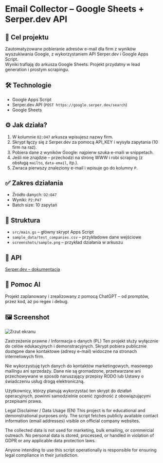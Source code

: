 # Email Collector – Google Sheets + Serper.dev API

## 🎯 Cel projektu
Zautomatyzowane pobieranie adresów e-mail dla firm z wyników wyszukiwania Google, z wykorzystaniem API Serper.dev i Google Apps Script.  
Wyniki trafiają do arkusza Google Sheets. Projekt przydatny w lead generation i prostym scrapingu.

## 🛠 Technologie
- Google Apps Script  
- Serper.dev API (`POST https://google.serper.dev/search`)  
- Google Sheets

## ⚙ Jak działa?
1. W kolumnie `O2:O47` arkusza wpisujesz nazwy firm.
2. Skrypt łączy się z Serper.dev za pomocą API_KEY i wysyła zapytania (10 firm na raz).
3. Pobiera dane z wyników Google: najpierw szuka e-maili w snippetach.
4. Jeśli nie znajdzie – przechodzi na stronę WWW i robi scraping (z obsługą `mailto`, `data-email`, itp.).
5. Zwraca pierwszy znaleziony e-mail i wpisuje go do kolumny `P`.

## ✅ Zakres działania
- Źródło danych: `O2:O47`
- Wyniki: `P2:P47`
- Batch size: 10 zapytań

## 📁 Struktura
- `src/main.gs` – główny skrypt Apps Script
- `sample_data/test_companies.csv` – przykładowe dane wejściowe
- `screenshots/sample.png` – przykład działania w arkuszu

## 🔗 API
[Serper.dev – dokumentacja](https://serper.dev)

## 🤖 Pomoc AI
Projekt zaplanowany i zrealizowany z pomocą ChatGPT – od promptów, przez kod, aż po regex i debug.

## 🖼 Screenshot
![Zrzut ekranu](screenshots/sample.png)

Zastrzeżenie prawne / Informacja o danych (PL)
Ten projekt służy wyłącznie do celów edukacyjnych i demonstracyjnych. Skrypt pobiera publicznie dostępne dane kontaktowe (adresy e-mail) widoczne na stronach internetowych firm.

Nie wykorzystuję tych danych do kontaktów marketingowych, masowego mailingu ani sprzedaży. Dane nie są gromadzone, przetwarzane ani przechowywane w sposób naruszający przepisy RODO lub Ustawy o świadczeniu usług drogą elektroniczną.

Użytkownicy, którzy planują wykorzystać ten skrypt do działań operacyjnych, powinni samodzielnie ocenić zgodność z obowiązującymi przepisami prawa.

Legal Disclaimer / Data Usage (EN)
This project is for educational and demonstrational purposes only. The script fetches publicly available contact information (email addresses) visible on official company websites.

The collected data is not used for marketing, bulk emailing, or commercial outreach. No personal data is stored, processed, or handled in violation of GDPR or any applicable data protection laws.

Anyone intending to use this script operationally is responsible for ensuring legal compliance in their jurisdiction.
